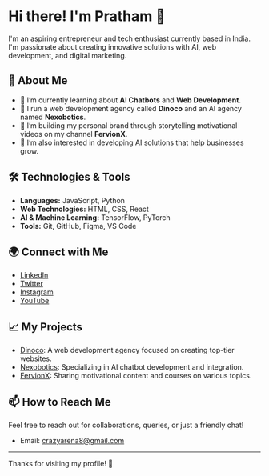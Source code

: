 # Hi there! I'm Pratham 👋

I'm an aspiring entrepreneur and tech enthusiast currently based in India. I'm passionate about creating innovative solutions with AI, web development, and digital marketing.

## 🚀 About Me

- 🌱 I’m currently learning about **AI Chatbots** and **Web Development**.
- 💼 I run a web development agency called **Dinoco** and an AI agency named **Nexobotics**.
- 🎥 I’m building my personal brand through storytelling motivational videos on my channel **FervionX**.
- 🤖 I’m also interested in developing AI solutions that help businesses grow.

## 🛠️ Technologies & Tools

- **Languages:** JavaScript, Python
- **Web Technologies:** HTML, CSS, React
- **AI & Machine Learning:** TensorFlow, PyTorch
- **Tools:** Git, GitHub, Figma, VS Code

## 🌍 Connect with Me

- [LinkedIn](https://www.linkedin.com/in/prathams711)
- [Twitter](https://twitter.com/yourprofile)
- [Instagram](https://instagram.com/pro.x.ace)
- [YouTube](https://youtube.com/c/FervionX)

## 📈 My Projects

- [Dinoco](https://github.com/yourusername/dinoco): A web development agency focused on creating top-tier websites.
- [Nexobotics](https://github.com/yourusername/nexobotics): Specializing in AI chatbot development and integration.
- [FervionX](https://youtube.com/c/FervionX): Sharing motivational content and courses on various topics.

## 📫 How to Reach Me

Feel free to reach out for collaborations, queries, or just a friendly chat!

- Email: crazyarena8@gmail.com

---

Thanks for visiting my profile! 🌟

